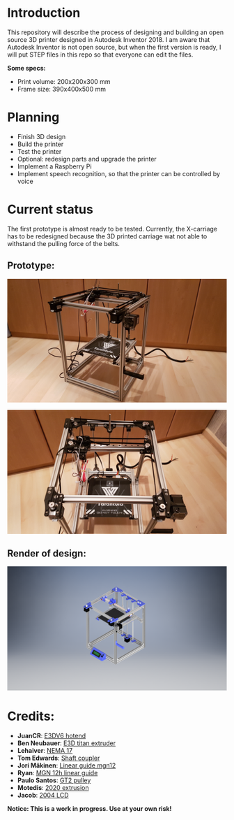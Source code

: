 # Introduction

This repository will describe the process of designing and building an open source 3D printer designed in Autodesk Inventor 2018. I am aware that Autodesk Inventor is not open source, but when the first version is ready, I will put STEP files in this repo so that everyone can edit the files.

**Some specs:**
 -  Print volume: 200x200x300 mm
 -  Frame size: 390x400x500 mm

# Planning

 -  Finish 3D design
 -  Build the printer
 -  Test the printer
 -  Optional: redesign parts and upgrade the printer
 -  Implement a Raspberry Pi
 -  Implement speech recognition, so that the printer can be controlled by voice

# Current status

The first prototype is almost ready to be tested. Currently, the X-carriage has to be redesigned because the 3D printed carriage wat not able to withstand the pulling force of the belts.

## Prototype:

![alt text](printer_prototype_1.jpg "Prototype 2")

![alt text](printer_prototype_2.jpg "Prototype 1")

## Render of design:

![alt text](printer_render_v2.png "Render printer")

# Credits:

 -  **JuanCR**: [E3DV6 hotend](https://grabcad.com/library/e3dv6-hotend-1-75mm-1 "Grabcad E3DV6")
 -  **Ben Neubauer**: [E3D titan extruder](https://grabcad.com/library/e3d-titan-extruder-2 "Grabcad E3D titan extruder")
 -  **Lehaiver**: [NEMA 17](https://grabcad.com/library/nema-17-40mm-stepper-motor-1 "Grabcad nema 17")
 -  **Tom Edwards**: [Shaft coupler](https://grabcad.com/library/shaft-coupler-5-x-8-x-25mm-1 "Grabcad shaft coupler")
 -  **Jori Mäkinen**: [Linear guide mgn12](https://grabcad.com/library/linear-guide-mgn12-1 "Grabcad linear guide") 
 -  **Ryan**: [MGN 12h linear guide](https://grabcad.com/library/hiwin-mgn-12h-linear-guide-1 "Grabcad mgn 12h") 
 -  **Paulo Santos**: [GT2 pulley](https://grabcad.com/library/polia-gt2-20-dentes-com-rolamento-gt2-pulley-with-bearing-1 "Grabcad GT2 pulley") 
 -  **Motedis**: [2020 extrusion](http://www.motedis.nl/shop/table_cats.php?table_id=16 "Motedis 2020 extrusion")  
 -  **Jacob**: [2004 LCD](https://grabcad.com/library/ramps-2004-lcd-prusa-reprap-screen-1-4-1 "Grabcad 2004 LCD")

**Notice: This is a work in progress. Use at your own risk!**
